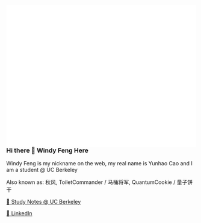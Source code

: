 <img align="right" src="https://github.com/toiletcommander/toiletcommander/blob/main/github-metrics.svg">

### Hi there 👋 Windy Feng Here

Windy Feng is my nickname on the web, my real name is Yunhao Cao and I am a student @ UC Berkeley

Also known as: 秋风, ToiletCommander / 马桶将军, QuantumCookie / 量子饼干

[🔗 Study Notes @ UC Berkeley](https://toiletcommander.github.io/Opensourced-Study-Notes-Berkeley/)

[🔗 LinkedIn](https://www.linkedin.com/in/yunhao-cao/)


